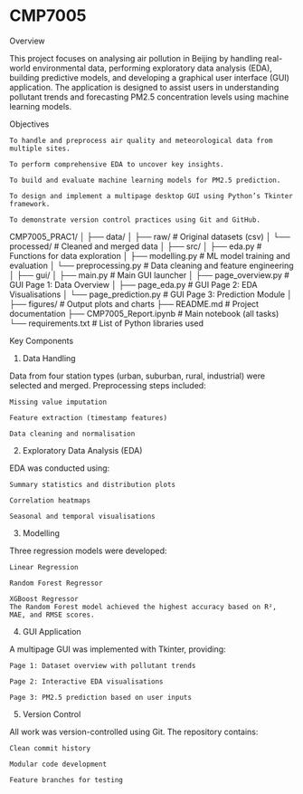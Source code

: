 # CMP7005

Overview

This project focuses on analysing air pollution in Beijing by handling real-world environmental data, performing exploratory data analysis (EDA), building predictive models, and developing a graphical user interface (GUI) application. The application is designed to assist users in understanding pollutant trends and forecasting PM2.5 concentration levels using machine learning models.


Objectives

    To handle and preprocess air quality and meteorological data from multiple sites.

    To perform comprehensive EDA to uncover key insights.

    To build and evaluate machine learning models for PM2.5 prediction.

    To design and implement a multipage desktop GUI using Python’s Tkinter framework.

    To demonstrate version control practices using Git and GitHub.

CMP7005_PRAC1/
│
├── data/
│   ├── raw/                       # Original datasets (csv)
│   └── processed/                 # Cleaned and merged data
│
├── src/
│   ├── eda.py                     # Functions for data exploration
│   ├── modelling.py               # ML model training and evaluation
│   └── preprocessing.py           # Data cleaning and feature engineering
│
├── gui/
│   ├── main.py                    # Main GUI launcher
│   ├── page_overview.py           # GUI Page 1: Data Overview
│   ├── page_eda.py                # GUI Page 2: EDA Visualisations
│   └── page_prediction.py         # GUI Page 3: Prediction Module
│
├── figures/                       # Output plots and charts
├── README.md                      # Project documentation
├── CMP7005_Report.ipynb          # Main notebook (all tasks)
└── requirements.txt              # List of Python libraries used








Key Components
1. Data Handling

Data from four station types (urban, suburban, rural, industrial) were selected and merged. Preprocessing steps included:

    Missing value imputation

    Feature extraction (timestamp features)

    Data cleaning and normalisation

2. Exploratory Data Analysis (EDA)

EDA was conducted using:

    Summary statistics and distribution plots

    Correlation heatmaps

    Seasonal and temporal visualisations

3. Modelling

Three regression models were developed:

    Linear Regression

    Random Forest Regressor

    XGBoost Regressor
    The Random Forest model achieved the highest accuracy based on R², MAE, and RMSE scores.

4. GUI Application

A multipage GUI was implemented with Tkinter, providing:

    Page 1: Dataset overview with pollutant trends

    Page 2: Interactive EDA visualisations

    Page 3: PM2.5 prediction based on user inputs

5. Version Control

All work was version-controlled using Git. The repository contains:

    Clean commit history

    Modular code development

    Feature branches for testing
